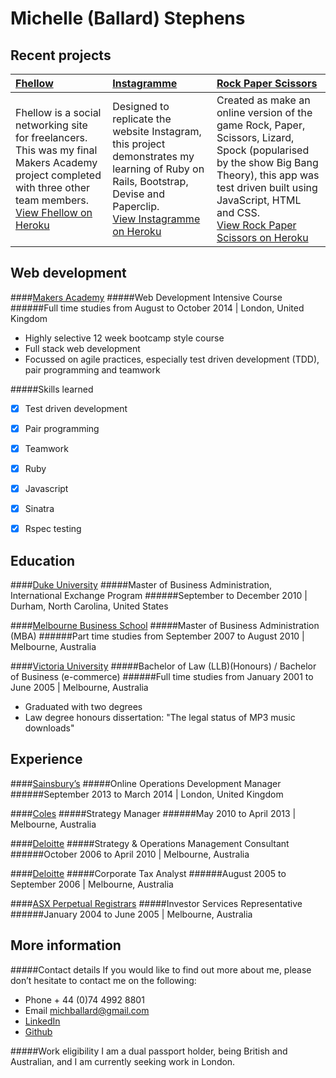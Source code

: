 Michelle (Ballard) Stephens
===========================



Recent projects
---------------

| [Fhellow] | [Instagramme] | [Rock Paper Scissors] |
|:----------|:--------------|:----------------------|
| Fhellow is a social networking site for freelancers. This was my final Makers Academy project completed with three other team members. <br> [View Fhellow on Heroku] | Designed to replicate the website Instagram, this project demonstrates my learning of Ruby on Rails, Bootstrap, Devise and Paperclip. <br> [View Instagramme on Heroku] | Created as make an online version of the game Rock, Paper, Scissors, Lizard, Spock (popularised by the show Big Bang Theory), this app was test driven built using JavaScript, HTML and CSS. <br> [View Rock Paper Scissors on Heroku] |


Web development
---------------

####[Makers Academy]
#####Web Development Intensive Course
######Full time studies from August to October 2014  |  London, United Kingdom
- Highly selective 12 week bootcamp style course
- Full stack web development
- Focussed on agile practices, especially test driven development (TDD), pair programming and teamwork

#####Skills learned
- [x] Test driven development
- [x] Pair programming
- [x] Teamwork
- [x] Ruby
- [x] Javascript
- [x] Sinatra
- [x] Rspec testing


Education
---------

####[Duke University]
#####Master of Business Administration, International Exchange Program 
######September to December 2010  |  Durham, North Carolina, United States

####[Melbourne Business School]
#####Master of Business Administration (MBA)
######Part time studies from September 2007 to August 2010  |  Melbourne, Australia

####[Victoria University]
#####Bachelor of Law (LLB)(Honours) / Bachelor of Business (e-commerce)
######Full time studies from January 2001 to June 2005  |  Melbourne, Australia
- Graduated with two degrees
- Law degree honours dissertation: "The legal status of MP3 music downloads"


Experience
----------

####[Sainsbury’s]
#####Online Operations Development Manager
######September 2013 to March 2014  |  London, United Kingdom

####[Coles]
#####Strategy Manager
######May 2010 to April 2013  |  Melbourne, Australia

####[Deloitte]
#####Strategy & Operations Management Consultant
######October 2006 to April 2010  |  Melbourne, Australia

####[Deloitte]
#####Corporate Tax Analyst
######August 2005 to September 2006  |  Melbourne, Australia

####[ASX Perpetual Registrars]
#####Investor Services Representative
######January 2004 to June 2005  |  Melbourne, Australia


More information
----------------
#####Contact details
If you would like to find out more about me, please don’t hesitate to contact me on the following:  
- Phone + 44 (0)74 4992 8801
- Email [michballard@gmail.com]
- [LinkedIn]
- [Github]

#####Work eligibility
I am a dual passport holder, being British and Australian, and I am currently seeking work in London.



[Fhellow]: https://github.com/michballard/fhellow
[Instagramme]: https://github.com/michballard/instagram-copy
[Rock Paper Scissors]: https://github.com/michballard/rock-paper-scissors-lizard-spock

[View Fhellow on Heroku]: http://fhellow.herokuapp.com/
[View Instagramme on Heroku]: #
[View Rock Paper Scissors on Heroku]: http://shrouded-peak-9940.herokuapp.com/

[Makers Academy]: http://www.makersacademy.com/
[Melbourne Business School]: http://mbs.edu/
[Duke University]: http://duke.edu/
[Victoria University]: http://www.vu.edu.au/

[Sainsbury’s]: http://www.sainsburys.co.uk/
[Coles]: http://www.coles.com.au/
[Deloitte]: http://www2.deloitte.com/au/en.html
[ASX Perpetual Registrars]: http://www.linkmarketservices.com.au/corporate/home.html

[michballard@gmail.com]: mailto:michballard@gmail.com
[LinkedIn]: https://www.linkedin.com/in/michballard
[Github]: https://github.com/michballard